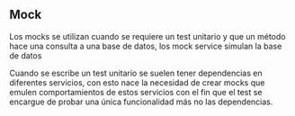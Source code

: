 ## Mock
Los mocks se utilizan cuando se requiere un test unitario y que un método hace una consulta a una base de datos, los mock service simulan la base de datos

Cuando se escribe un test unitario se suelen tener dependencias en diferentes servicios, con esto nace la necesidad de crear mocks que emulen comportamientos de estos servicios con el fin que el test se encargue de probar una única funcionalidad más no las dependencias.